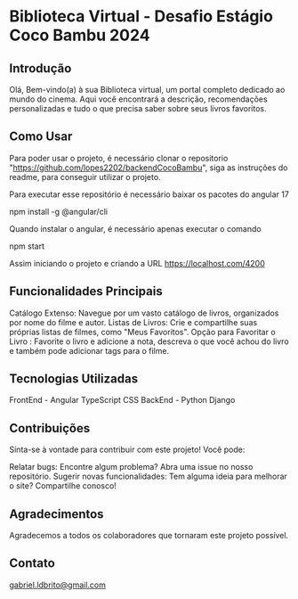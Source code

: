 # Biblioteca Virtual - Desafio Estágio Coco Bambu 2024

## Introdução
Olá, Bem-vindo(a) à sua Biblioteca virtual, um portal completo dedicado ao mundo do cinema. Aqui você encontrará a descrição, recomendações personalizadas e tudo o que precisa saber sobre seus livros favoritos.

## Como Usar
Para poder usar o projeto, é necessário clonar o repositorio "https://github.com/lopes2202/backendCocoBambu", siga as instruções do readme, para conseguir utilizar o projeto.

Para executar esse repositório é necessário baixar os pacotes do angular 17

npm install -g @angular/cli

Quando instalar o angular, é necessário apenas executar o comando

npm start

Assim iniciando o projeto e criando a URL
https://localhost.com/4200


## Funcionalidades Principais
Catálogo Extenso: Navegue por um vasto catálogo de livros, organizados por nome do filme e autor.
Listas de Livros: Crie e compartilhe suas próprias listas de filmes, como "Meus Favoritos".
Opção para Favoritar o Livro : Favorite o livro e adicione a nota, descreva o que você achou do livro e também pode adicionar tags para o filme.


## Tecnologias Utilizadas
FrontEnd - 
Angular
TypeScript
CSS
BackEnd - Python
Django

## Contribuições
Sinta-se à vontade para contribuir com este projeto! Você pode:

Relatar bugs: Encontre algum problema? Abra uma issue no nosso repositório.
Sugerir novas funcionalidades: Tem alguma ideia para melhorar o site? Compartilhe conosco!

## Agradecimentos
Agradecemos a todos os colaboradores que tornaram este projeto possível.

## Contato
gabriel.ldbrito@gmail.com